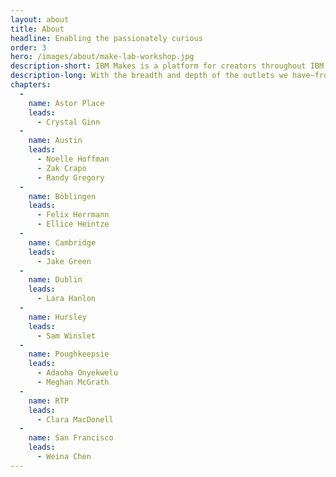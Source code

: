 ```yaml
---
layout: about
title: About
headline: Enabling the passionately curious
order: 3
hero: /images/about/make-lab-workshop.jpg
description-short: IBM Makes is a platform for creators throughout IBM to express themselves and the hobbies that enrich their lives, while also bringing that creative energy back into their careers.
description-long: With the breadth and depth of the outlets we have—from printmaking and circuitry to magazines and radio—we’re enabling every IBMer to dive into creative endeavors without judgment or criticism. People at IBM are curious, and we’re doing our part to allow that curiosity to blossom.
chapters:
  -
    name: Astor Place
    leads:
      - Crystal Ginn
  -
    name: Austin
    leads:
      - Noelle Hoffman
      - Zak Crapo
      - Randy Gregory
  -
    name: Böblingen
    leads:
      - Felix Herrmann
      - Ellice Heintze
  -
    name: Cambridge
    leads:
      - Jake Green
  -
    name: Dublin
    leads:
      - Lara Hanlon
  -
    name: Hursley
    leads:
      - Sam Winslet
  -
    name: Poughkeepsie
    leads:
      - Adaoha Onyekwelu
      - Meghan McGrath
  -
    name: RTP
    leads:
      - Clara MacDonell
  -
    name: San Francisco
    leads:
      - Weina Chen
---
```


